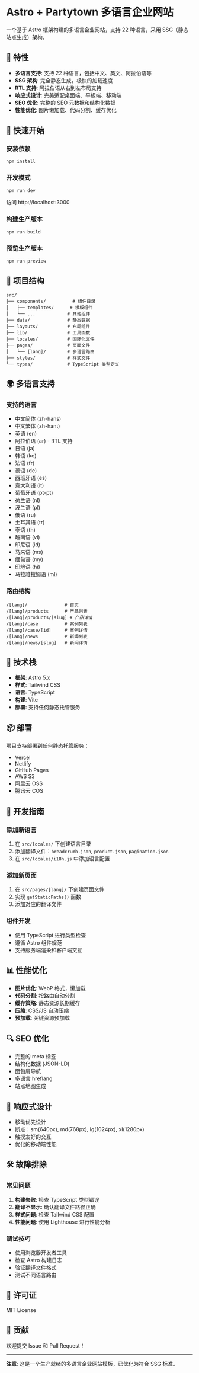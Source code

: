 # Astro + Partytown 多语言企业网站

一个基于 Astro 框架构建的多语言企业网站，支持 22 种语言，采用 SSG（静态站点生成）架构。

## 🌟 特性

- **多语言支持**: 支持 22 种语言，包括中文、英文、阿拉伯语等
- **SSG 架构**: 完全静态生成，极快的加载速度
- **RTL 支持**: 阿拉伯语从右到左布局支持
- **响应式设计**: 完美适配桌面端、平板端、移动端
- **SEO 优化**: 完整的 SEO 元数据和结构化数据
- **性能优化**: 图片懒加载、代码分割、缓存优化

## 🚀 快速开始

### 安装依赖

```bash
npm install
```

### 开发模式

```bash
npm run dev
```

访问 http://localhost:3000

### 构建生产版本

```bash
npm run build
```

### 预览生产版本

```bash
npm run preview
```

## 📁 项目结构

```
src/
├── components/          # 组件目录
│   ├── templates/      # 模板组件
│   └── ...            # 其他组件
├── data/              # 静态数据
├── layouts/           # 布局组件
├── lib/               # 工具函数
├── locales/           # 国际化文件
├── pages/             # 页面文件
│   └── [lang]/        # 多语言路由
├── styles/            # 样式文件
└── types/             # TypeScript 类型定义
```

## 🌍 多语言支持

### 支持的语言

- 中文简体 (zh-hans)
- 中文繁体 (zh-hant)
- 英语 (en)
- 阿拉伯语 (ar) - RTL 支持
- 日语 (ja)
- 韩语 (ko)
- 法语 (fr)
- 德语 (de)
- 西班牙语 (es)
- 意大利语 (it)
- 葡萄牙语 (pt-pt)
- 荷兰语 (nl)
- 波兰语 (pl)
- 俄语 (ru)
- 土耳其语 (tr)
- 泰语 (th)
- 越南语 (vi)
- 印尼语 (id)
- 马来语 (ms)
- 缅甸语 (my)
- 印地语 (hi)
- 马拉雅拉姆语 (ml)

### 路由结构

```
/[lang]/              # 首页
/[lang]/products      # 产品列表
/[lang]/products/[slug] # 产品详情
/[lang]/case          # 案例列表
/[lang]/case/[id]     # 案例详情
/[lang]/news          # 新闻列表
/[lang]/news/[slug]   # 新闻详情
```

## 🎨 技术栈

- **框架**: Astro 5.x
- **样式**: Tailwind CSS
- **语言**: TypeScript
- **构建**: Vite
- **部署**: 支持任何静态托管服务

## 📦 部署

项目支持部署到任何静态托管服务：

- Vercel
- Netlify
- GitHub Pages
- AWS S3
- 阿里云 OSS
- 腾讯云 COS

## 🔧 开发指南

### 添加新语言

1. 在 `src/locales/` 下创建语言目录
2. 添加翻译文件：`breadcrumb.json`, `product.json`, `pagination.json`
3. 在 `src/locales/i18n.js` 中添加语言配置

### 添加新页面

1. 在 `src/pages/[lang]/` 下创建页面文件
2. 实现 `getStaticPaths()` 函数
3. 添加对应的翻译文件

### 组件开发

- 使用 TypeScript 进行类型检查
- 遵循 Astro 组件规范
- 支持服务端渲染和客户端交互

## 📊 性能优化

- **图片优化**: WebP 格式，懒加载
- **代码分割**: 按路由自动分割
- **缓存策略**: 静态资源长期缓存
- **压缩**: CSS/JS 自动压缩
- **预加载**: 关键资源预加载

## 🔍 SEO 优化

- 完整的 meta 标签
- 结构化数据 (JSON-LD)
- 面包屑导航
- 多语言 hreflang
- 站点地图生成

## 📱 响应式设计

- 移动优先设计
- 断点：sm(640px), md(768px), lg(1024px), xl(1280px)
- 触摸友好的交互
- 优化的移动端性能

## 🛠️ 故障排除

### 常见问题

1. **构建失败**: 检查 TypeScript 类型错误
2. **翻译不显示**: 确认翻译文件路径正确
3. **样式问题**: 检查 Tailwind CSS 配置
4. **性能问题**: 使用 Lighthouse 进行性能分析

### 调试技巧

- 使用浏览器开发者工具
- 检查 Astro 构建日志
- 验证翻译文件格式
- 测试不同语言路由

## 📄 许可证

MIT License

## 🤝 贡献

欢迎提交 Issue 和 Pull Request！

---

**注意**: 这是一个生产就绪的多语言企业网站模板，已优化为符合 SSG 标准。
